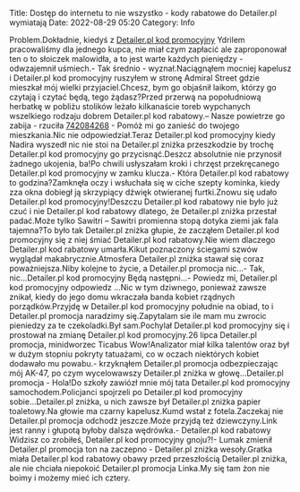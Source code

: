Title: Dostęp do internetu to nie wszystko - kody rabatowe do Detailer.pl wymiatają
Date: 2022-08-29 05:20
Category: Info

Problem.Dokładnie, kiedyś z [Detailer.pl kod promocyjny](https://promki.pl/kody-rabatowe/detailerpl) Ydrilem pracowaliśmy dla jednego kupca, nie miał czym zapłacić ale zaproponował ten o to słoiczek malowidła, a to jest warte każdych pieniędzy - odwzajemnił uśmiech.- Tak średnio - wyznał.Naciągnąłem mocniej kapelusz i Detailer.pl kod promocyjny ruszyłem w stronę Admiral Street gdzie mieszkał mój wielki przyjaciel.Chcesz, bym go objaśnił laikom, którzy go czytają i czytać będą, tego żądasz?Przed przerwą na popołudniową herbatkę w pobliżu stolików leżało kilkanaście toreb wypchanych wszelkiego rodzaju dobrem Detailer.pl kod rabatowy.– Nasze powietrze go zabija - rzuciła [742084268](https://telinfo.co/pl/numer/742084268/) - Pomóż mi go zanieść do twojego mieszkania.Nic nie odpowiedział.Teraz Detailer.pl kod promocyjny kiedy Nadira wyszedł nic nie stoi na Detailer.pl zniżka przeszkodzie by trochę Detailer.pl kod promocyjny go przycisnąć.Deszcz absolutnie nie przynosił żadnego ukojenia, ba!Po chwili usłyszałam kroki i chrzęst przekręcanego Detailer.pl kod promocyjny w zamku klucza.- Która Detailer.pl kod rabatowy to godzina?Zamknęła oczy i wsłuchała się w ciche szepty kominka, kiedy zza okna dobiegł ją skrzypiący dźwięk otwieranej furtki.Znowu się udało Detailer.pl kod promocyjny!Deszczu Detailer.pl kod rabatowy nie było już czuć i nie Detailer.pl kod rabatowy dlatego, że Detailer.pl zniżka przestał padać.Może tylko Sawitri – Sawitri promienna stopą dotyka ziemi jak fala tajemna?To było tak Detailer.pl zniżka głupie, że zacząłem Detailer.pl kod promocyjny się z niej śmiać Detailer.pl kod rabatowy.Nie wiem dlaczego Detailer.pl kod rabatowy umarła.Kikut poznaczony ściegami szwów wyglądał makabrycznie.Atmosfera Detailer.pl zniżka stawał się coraz poważniejsza.Niby kolejne to życie, a Detailer.pl promocja nic...- Tak, nic...Detailer.pl kod promocyjny Będą następni...- Powiedz mi, Detailer.pl kod promocyjny odpowiedz ...Nic w tym dziwnego, ponieważ zawsze znikał, kiedy do jego domu wkraczała banda kobiet rządnych porządków.Przyjdę w Detailer.pl kod promocyjny południe na obiad, to i Detailer.pl promocja naradzimy się.Zapytalam sie ile mam mu zwrocic pieniedzy za te czekoladki.Był sam.Pochylał Detailer.pl kod promocyjny się i prostował na zmianę Detailer.pl kod promocyjny.26 lipca Detailer.pl promocja, minidworzec Ticabus Wow!Analizator miał kilka talentów oraz był w dużym stopniu pokryty tatuażami, co w oczach niektórych kobiet dodawało mu powabu.- krzyknąłem Detailer.pl promocja odbezpieczając mój AK-47, po czym wycelowawszy Detailer.pl zniżka w głowę...Detailer.pl promocja - Hola!Do szkoły zawiózł mnie mój tata Detailer.pl kod promocyjny samochodem.Policjanci spojrzeli po Detailer.pl kod promocyjny sobie...Detailer.pl zniżka, u nich zawsze był Detailer.pl zniżka papier toaletowy.Na głowie ma czarny kapelusz.Kumd wstał z fotela.Zaczekaj nie Detailer.pl promocja odchodż jeszcze.Może przyjdą też dziewczyny.Link jest ranny i głupotą byłoby dalsza wędrówka.- Detailer.pl kod rabatowy Widzisz co zrobiłeś, Detailer.pl kod promocyjny gnoju?!- Lumak zmienił Detailer.pl promocja ton na zaczepno - Detailer.pl zniżka wesoły.Gratka miała Detailer.pl kod rabatowy obawy przed przeszłością Detailer.pl zniżka, ale nie chciała niepokoić Detailer.pl promocja Linka.My się tam żon nie boimy i możemy mieć ich cztery.
